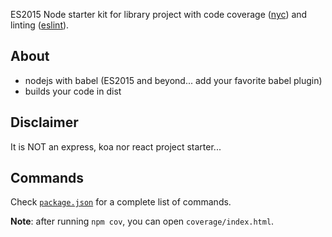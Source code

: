 ES2015 Node starter kit for library project with code coverage ([nyc](https://github.com/bcoe/nyc)) and linting ([eslint](http://eslint.org/)).

## About

* nodejs with babel (ES2015 and beyond... add your favorite babel plugin)
* builds your code in dist

## Disclaimer
It is NOT an express, koa nor react project starter...

## Commands

Check [`package.json`](./package.json) for a complete list of commands.

**Note**: after running `npm cov`, you can open `coverage/index.html`.
